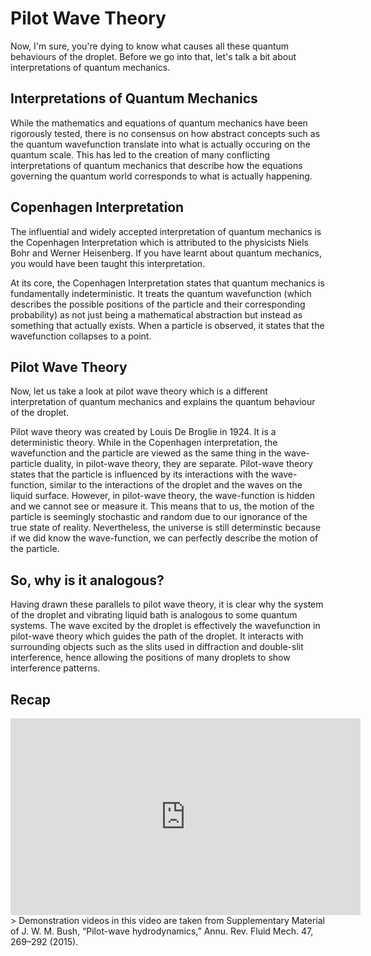# Pilot Wave Theory

Now, I'm sure, you're dying to know what causes all these quantum behaviours of the droplet. Before we go into that,
let's talk a bit about interpretations of quantum mechanics.

## Interpretations of Quantum Mechanics

While the mathematics and equations of quantum mechanics have been rigorously tested,
there is no consensus on how abstract concepts such as the quantum wavefunction translate into what is actually occuring on the quantum scale. 
This has led to the creation of many conflicting interpretations of quantum mechanics that describe how the equations governing the
quantum world corresponds to what is actually happening.

## Copenhagen Interpretation
The influential and widely accepted interpretation of quantum mechanics is the Copenhagen Interpretation which is attributed to
the physicists Niels Bohr and Werner Heisenberg. If you have learnt about quantum mechanics, you would have been taught this interpretation.

At its core, the Copenhagen Interpretation states that quantum mechanics is fundamentally indeterministic. It treats
the quantum wavefunction (which describes the possible positions of the particle and their corresponding probability) as 
not just being a mathematical abstraction but instead as something that actually exists. When a particle is observed, it 
states that the wavefunction collapses to a point.

## Pilot Wave Theory
Now, let us take a look at pilot wave theory which is a different interpretation of quantum mechanics and explains the 
quantum behaviour of the droplet.

Pilot wave theory was created by Louis De Broglie in 1924. It is a deterministic theory. 
While in the Copenhagen interpretation, the wavefunction and the particle are viewed as the same thing in the wave-particle duality, 
in pilot-wave theory, they are separate. Pilot-wave theory states that the particle is influenced by its interactions with the wave-function, 
similar to the interactions of the droplet and the waves on the liquid surface. However, in pilot-wave theory, the wave-function is
hidden and we cannot see or measure it. This means that to us, the motion of the particle is seemingly stochastic and random 
due to our ignorance of the true state of reality. Nevertheless, the universe is still determinstic because if we did 
know the wave-function, we can perfectly describe the motion of the particle.

## So, why is it analogous?
Having drawn these parallels to pilot wave theory, it is clear why the system of the droplet and vibrating liquid bath
is analogous to some quantum systems. The wave excited by the droplet is effectively the wavefunction in pilot-wave theory which
guides the path of the droplet. It interacts with surrounding objects such as the slits used in diffraction and 
double-slit interference, hence allowing the positions of many droplets to show interference patterns.

## Recap

<iframe width="560" height="315" src="https://www.youtube-nocookie.com/embed/Hb_7zhd6QKk" title="YouTube video player" frameborder="0" allow="accelerometer; autoplay; clipboard-write; encrypted-media; gyroscope; picture-in-picture" allowfullscreen></iframe>
> Demonstration videos in this video are taken from Supplementary Material of J. W. M. Bush, “Pilot-wave hydrodynamics,” Annu. Rev. Fluid Mech. 47, 269–292 (2015).
